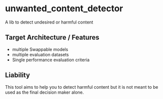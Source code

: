 # unwanted_content_detector
A lib to detect undesired or harmful content

## Target Architecture / Features 

- multiple Swappable models
- multiple evaluation datasets
- Single performance evaluation criteria



## Liability

This tool aims to help you to detect harmful content but it is not meant to be used as the final decision maker alone. 
